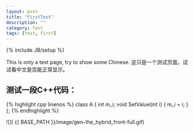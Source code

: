 ```yaml
---
layout: post
title: "FirstTest"
description: ""
category: Test
tags: [test, first]
---
```

{% include JB/setup %}

This is only a test page, try to show some Chinese.
这只是一个测试页面，试试看中文是否能正常显示。

## 测试一段C++代码：
{% highlight cpp linenos %}
class A
{
    int m_i;
    void SetValue(int i)
    {
        m_i = i;
    }
};
{% endhighlight %}

![]( {{ BASE_PATH }}/image/gen-the_hybrid_front-full.gif)